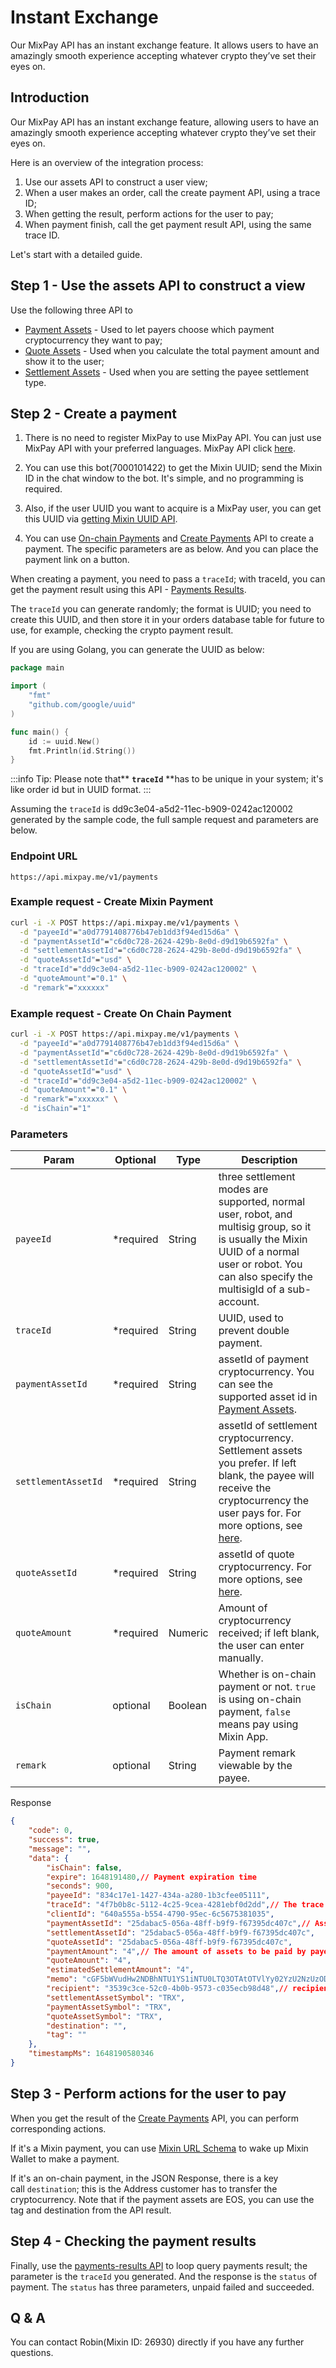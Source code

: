 # Instant Exchange

Our MixPay API has an instant exchange feature. It allows users to have an amazingly smooth experience accepting whatever crypto they’ve set their eyes on.

## Introduction

Our MixPay API has an instant exchange feature, allowing users to have an amazingly smooth experience accepting whatever crypto they’ve set their eyes on.

Here is an overview of the integration process:

1.  Use our assets API to construct a user view;
2.  When a user makes an order, call the create payment API, using a trace ID;
3.  When getting the result, perform actions for the user to pay;
4.  When payment finish, call the get payment result API, using the same trace ID.

Let's start with a detailed guide.

## Step 1 - Use the assets API to construct a view

Use the following three API to

-   [Payment Assets](/api/assets/payment-assets) - Used to let payers choose which payment cryptocurrency they want to pay;
-   [Quote Assets](/api/assets/quote-assets) - Used when you calculate the total payment amount and show it to the user;
-   [Settlement Assets](/api/assets/settlement-assets) - Used when you are setting the payee settlement type.

## Step 2 - Create a payment

1.  There is no need to register MixPay to use MixPay API. You can just use MixPay API with your preferred languages. MixPay API click [here](/api/overview).

2.  You can use this bot(7000101422) to get the Mixin UUID; send the Mixin ID in the chat window to the bot. It's simple, and no programming is required.

3.  Also, if the user UUID you want to acquire is a MixPay user, you can get this UUID via [getting Mixin UUID API](/api/users/get-mixin-uuid).

4.  You can use [On-chain Payments](/api/payments/onchain-payments) and [Create Payments](/api/payments/accepting-payments) API to create a payment. The specific parameters are as below. And you can place the payment link on a button.

When creating a payment, you need to pass a `traceId`; with traceId, you can get the payment result using this API - [Payments Results](/api/payments/payments-results).

The `traceId` you can generate randomly; the format is UUID; you need to create this UUID, and then store it in your orders database table for future to use, for example, checking the crypto payment result.

If you are using Golang, you can generate the UUID as below:

```go
package main

import (
    "fmt"
    "github.com/google/uuid"
)

func main() {
    id := uuid.New()
    fmt.Println(id.String())
}
```

:::info
Tip: Please note that** **`traceId`** **has to be unique in your system; it's like order id but in UUID format.
:::

Assuming the `traceId` is dd9c3e04-a5d2-11ec-b909-0242ac120002 generated by the sample code, the full sample request and parameters are below.

### Endpoint URL

```
https://api.mixpay.me/v1/payments
```

### Example request - Create Mixin Payment

```bash
curl -i -X POST https://api.mixpay.me/v1/payments \
  -d "payeeId"="a0d7791408776b47eb1dd3f94ed15d6a" \
  -d "paymentAssetId"="c6d0c728-2624-429b-8e0d-d9d19b6592fa" \
  -d "settlementAssetId"="c6d0c728-2624-429b-8e0d-d9d19b6592fa" \
  -d "quoteAssetId"="usd" \
  -d "traceId"="dd9c3e04-a5d2-11ec-b909-0242ac120002" \
  -d "quoteAmount"="0.1" \
  -d "remark"="xxxxxx"
```

### Example request - Create On Chain Payment

```bash
curl -i -X POST https://api.mixpay.me/v1/payments \
  -d "payeeId"="a0d7791408776b47eb1dd3f94ed15d6a" \
  -d "paymentAssetId"="c6d0c728-2624-429b-8e0d-d9d19b6592fa" \
  -d "settlementAssetId"="c6d0c728-2624-429b-8e0d-d9d19b6592fa" \
  -d "quoteAssetId"="usd" \
  -d "traceId"="dd9c3e04-a5d2-11ec-b909-0242ac120002" \
  -d "quoteAmount"="0.1" \
  -d "remark"="xxxxxx" \
  -d "isChain"="1"
```

### Parameters

|  Param | Optional | Type | Description |
| --- | --- | --- | --- |
| `payeeId` | <span class="required">*required</span> | String | three settlement modes are supported, normal user, robot, and multisig group, so it is usually the Mixin UUID of a normal user or robot. You can also specify the multisigId of a sub-account. |
| `traceId` | <span class="required">*required</span> | String | UUID, used to prevent double payment. |
| `paymentAssetId` | <span class="required">*required</span> | String | assetId of payment cryptocurrency. You can see the supported asset id in [Payment Assets](/api/assets/payment-assets). |
| `settlementAssetId` | <span class="required">*required</span> | String | assetId of settlement cryptocurrency. Settlement assets you prefer. If left blank, the payee will receive the cryptocurrency the user pays for. For more options, see [here](/api/assets/settlement-assets). |
| `quoteAssetId` | <span class="required">*required</span> | String | assetId of quote cryptocurrency. For more options, see [here](/api/assets/quote-assets). |
| `quoteAmount` | <span class="required">*required</span> | Numeric | Amount of cryptocurrency received; if left blank, the user can enter manually. |
| `isChain` | optional |  Boolean | Whether is on-chain payment or not. `true` is using on-chain payment, `false` means pay using Mixin App. |
| `remark` | optional |  String | Payment remark viewable by the payee. |

Response

```json
{
    "code": 0,
    "success": true,
    "message": "",
    "data": {
        "isChain": false,
        "expire": 1648191480,// Payment expiration time
        "seconds": 900,
        "payeeId": "834c17e1-1427-434a-a280-1b3cfee05111",
        "traceId": "4f7b0b8c-5112-4c25-9cea-4281ebf0d2dd",// The trace id when the user pays, to get the result of payment. And trace for mixin.
        "clientId": "640a555a-b554-4790-95ec-6c5675381035",
        "paymentAssetId": "25dabac5-056a-48ff-b9f9-f67395dc407c",// Assets to be paid by payer. And asset for mixin
        "settlementAssetId": "25dabac5-056a-48ff-b9f9-f67395dc407c",
        "quoteAssetId": "25dabac5-056a-48ff-b9f9-f67395dc407c",
        "paymentAmount": "4",// The amount of assets to be paid by payer. And amount for mixin
        "quoteAmount": "4",
        "estimatedSettlementAmount": "4",
        "memo": "cGF5bWVudHw2NDBhNTU1YS1iNTU0LTQ3OTAtOTVlYy02YzU2NzUzODEwMzU=",// memo for mixin
        "recipient": "3539c3ce-52c0-4b0b-9573-c035ecb98d48",// recipient for mixin
        "settlementAssetSymbol": "TRX",
        "paymentAssetSymbol": "TRX",
        "quoteAssetSymbol": "TRX",
        "destination": "",
        "tag": ""
    },
    "timestampMs": 1648190580346
}
```

## Step 3 - Perform actions for the user to pay

When you get the result of the [Create Payments](/api/payments/accepting-payments) API, you can perform corresponding actions.

If it's a Mixin payment, you can use [Mixin URL Schema](https://developers.mixin.one/docs/schema) to wake up Mixin Wallet to make a payment.

If it's an on-chain payment, in the JSON Response, there is a key call `destination`; this is the Address customer has to transfer the cryptocurrency. Note that if the payment assets are EOS, you can use the tag and destination from the API result.

## Step 4 - Checking the payment results

Finally, use the [payments-results API](/api/payments/payments-results) to loop query payments result; the parameter is the `traceId` you generated. And the response is the `status` of payment. The `status` has three parameters, unpaid failed and succeeded.

## Q & A

You can contact Robin(Mixin ID: 26930) directly if you have any further questions.
